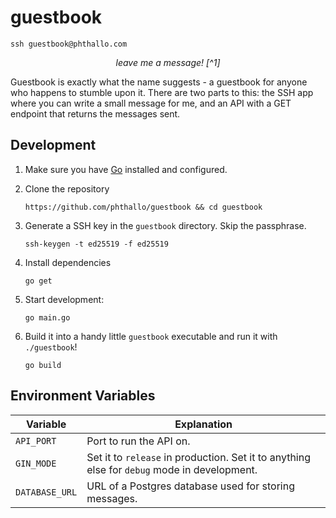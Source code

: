 # guestbook

```
ssh guestbook@phthallo.com
```

<p style = "text-align: center; font-style: italic">leave me a message! [^1]</p>


Guestbook is exactly what the name suggests - a guestbook for anyone who happens to stumble upon it. There are two parts to this: the SSH app where you can write a small message for me, and an API with a GET endpoint that returns the messages sent.

## Development

1. Make sure you have [Go](https://go.dev/dl/) installed and configured.

2. Clone the repository
    ```
    https://github.com/phthallo/guestbook && cd guestbook
    ```

3. Generate a SSH key in the `guestbook` directory. Skip the passphrase.
    ```
    ssh-keygen -t ed25519 -f ed25519
    ```

3. Install dependencies
    ```
    go get
    ```

4. Start development: 
    ```
    go main.go 
    ```

5. Build it into a handy little `guestbook` executable and run it with `./guestbook`!
    ```
    go build 
    ```

## Environment Variables
| Variable | Explanation |
| -------- | ----------- |
| `API_PORT` | Port to run the API on. |
| `GIN_MODE` | Set it to `release` in production. Set it to anything else for `debug` mode in development.
| `DATABASE_URL` | URL of a Postgres database used for storing messages. |

[^1]: i somehow made all of this without knowing that charmbracelet/wish was a thing. lol, lmao even. 